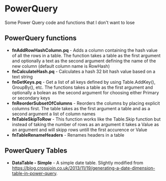 # PowerQuery
Some Power Query code and functions that I don't want to lose
## PowerQuery functions
* **fnAddRowHashColumn.pq** - Adds a column containing the hash value of all the rows in a table. The function takes a table as the first argument and optionally a text as the second argument defining the name of the new column (default column name is RowHash)
* **fnCalculateHash.pq**  - Calculates a hash 32 bit hash value based on a text string
* **fnGetKeys.pq** - Get a list of all keys defined by using Table.AddKey(), GroupBy(), etc. The functions takes a table as the first argument and optionally a bolean as the second argument for choosing either Primary or secondary keys
* **fnReorderSubsetOfColumns** - Reorders the columns by placing explicit columns first. The table takes as the first argument a table and as a second argument a list of column names
* **fnTableSkipToRow** - This function works like the Table.Skip function but instead of taking the number of rows as an argument it takes a Value as an argument and will skipp rows untill the first accurence or Value
* **fnTableRenameHeaders** - Renames headers in a table
## PowerQuery Tables
* **DataTable - Simple** - A simple date table. Slightly modified from https://blog.crossjoin.co.uk/2013/11/19/generating-a-date-dimension-table-in-power-query.  
